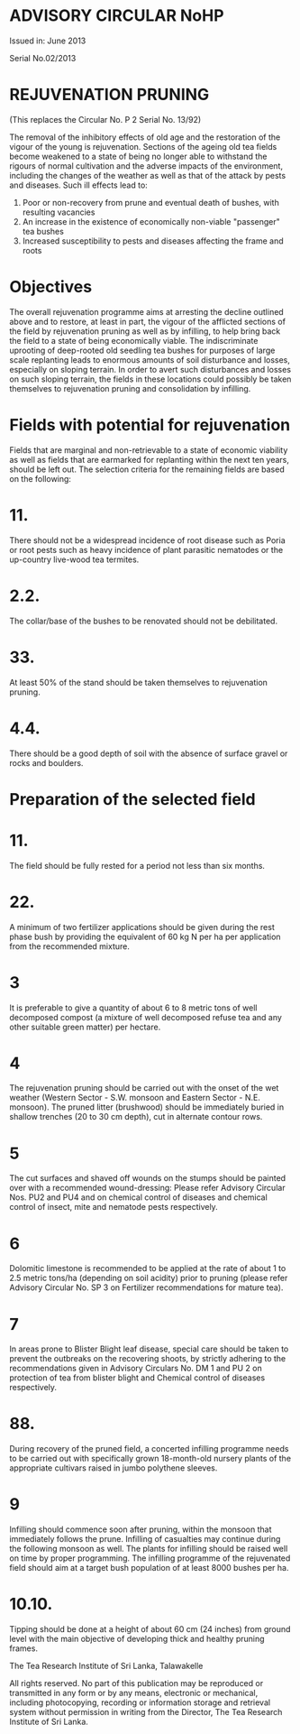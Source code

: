 # ADVISORY CIRCULAR NoHP

Issued in: June 2013

Serial No.02/2013

# REJUVENATION PRUNING

(This replaces the Circular No. P 2 Serial No. 13/92)

The removal of the inhibitory effects of old age and the restoration of the vigour of the young is rejuvenation. Sections of the ageing old tea fields become weakened to a state of being no longer able to withstand the rigours of normal cultivation and the adverse impacts of the environment, including the changes of the weather as well as that of the attack by pests and diseases. Such ill effects lead to:

1. Poor or non-recovery from prune and eventual death of bushes, with resulting vacancies
2. An increase in the existence of economically non-viable "passenger" tea bushes
3. Increased susceptibility to pests and diseases affecting the frame and roots

# Objectives

The overall rejuvenation programme aims at arresting the decline outlined above and to restore, at least in part, the vigour of the afflicted sections of the field by rejuvenation pruning as well as by infilling, to help bring back the field to a state of being economically viable. The indiscriminate uprooting of deep-rooted old seedling tea bushes for purposes of large scale replanting leads to enormous amounts of soil disturbance and losses, especially on sloping terrain. In order to avert such disturbances and losses on such sloping terrain, the fields in these locations could possibly be taken themselves to rejuvenation pruning and consolidation by infilling.

# Fields with potential for rejuvenation

Fields that are marginal and non-retrievable to a state of economic viability as well as fields that are earmarked for replanting within the next ten years, should be left out. The selection criteria for the remaining fields are based on the following:
# 11.

There should not be a widespread incidence of root disease such as Poria or root pests such as heavy incidence of plant parasitic nematodes or the up-country live-wood tea termites.

# 2.2.

The collar/base of the bushes to be renovated should not be debilitated.

# 33.

At least 50% of the stand should be taken themselves to rejuvenation pruning.

# 4.4.

There should be a good depth of soil with the absence of surface gravel or rocks and boulders.

# Preparation of the selected field

# 11.

The field should be fully rested for a period not less than six months.

# 22.

A minimum of two fertilizer applications should be given during the rest phase bush by providing the equivalent of 60 kg N per ha per application from the recommended mixture.

# 3

It is preferable to give a quantity of about 6 to 8 metric tons of well decomposed compost (a mixture of well decomposed refuse tea and any other suitable green matter) per hectare.

# 4

The rejuvenation pruning should be carried out with the onset of the wet weather (Western Sector - S.W. monsoon and Eastern Sector - N.E. monsoon). The pruned litter (brushwood) should be immediately buried in shallow trenches (20 to 30 cm depth), cut in alternate contour rows.

# 5

The cut surfaces and shaved off wounds on the stumps should be painted over with a recommended wound-dressing: Please refer Advisory Circular Nos. PU2 and PU4 and on chemical control of diseases and chemical control of insect, mite and nematode pests respectively.

# 6

Dolomitic limestone is recommended to be applied at the rate of about 1 to 2.5 metric tons/ha (depending on soil acidity) prior to pruning (please refer Advisory Circular No. SP 3 on Fertilizer recommendations for mature tea).

# 7

In areas prone to Blister Blight leaf disease, special care should be taken to prevent the outbreaks on the recovering shoots, by strictly adhering to the recommendations given in Advisory Circulars No. DM 1 and PU 2 on protection of tea from blister blight and Chemical control of diseases respectively.
# 88.

During recovery of the pruned field, a concerted infilling programme needs to be carried out with specifically grown 18-month-old nursery plants of the appropriate cultivars raised in jumbo polythene sleeves.

# 9

Infilling should commence soon after pruning, within the monsoon that immediately follows the prune. Infilling of casualties may continue during the following monsoon as well. The plants for infilling should be raised well on time by proper programming. The infilling programme of the rejuvenated field should aim at a target bush population of at least 8000 bushes per ha.

# 10.10.

Tipping should be done at a height of about 60 cm (24 inches) from ground level with the main objective of developing thick and healthy pruning frames.

The Tea Research Institute of Sri Lanka, Talawakelle


All rights reserved. No part of this publication may be reproduced or transmitted in any form or by any means, electronic or mechanical, including photocopying, recording or information storage and retrieval system without permission in writing from the Director, The Tea Research Institute of Sri Lanka.